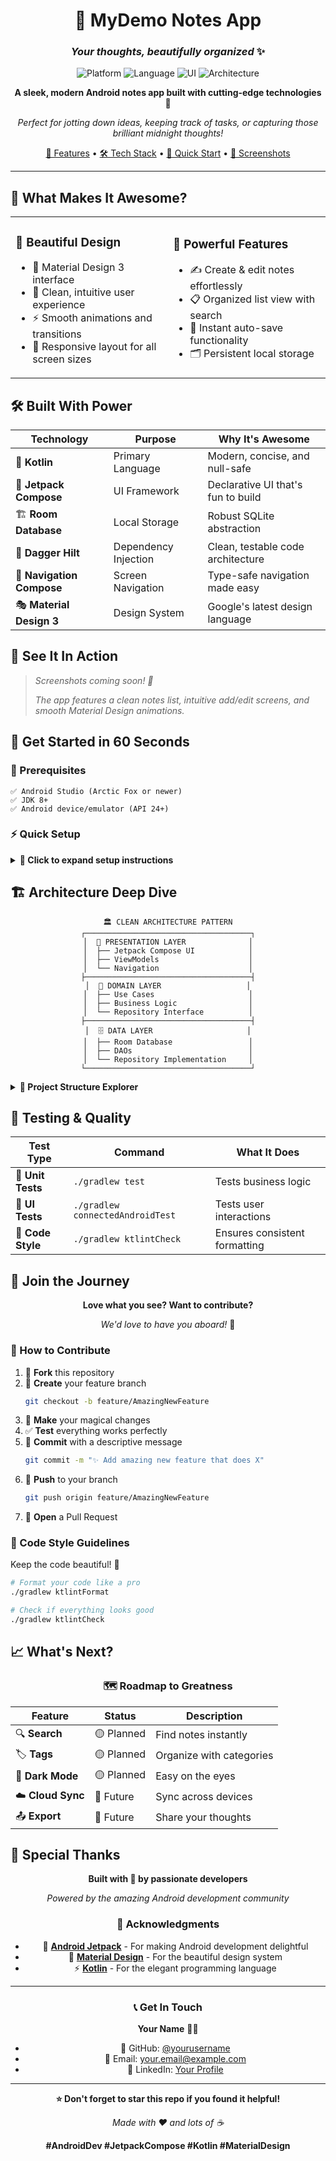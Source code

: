 <div align="center">

# 📝 MyDemo Notes App
### *Your thoughts, beautifully organized* ✨

<img src="https://img.shields.io/badge/Platform-Android-brightgreen?style=for-the-badge&logo=android" alt="Platform">
<img src="https://img.shields.io/badge/Language-Kotlin-purple?style=for-the-badge&logo=kotlin" alt="Language">
<img src="https://img.shields.io/badge/UI-Jetpack%20Compose-blue?style=for-the-badge&logo=jetpackcompose" alt="UI">
<img src="https://img.shields.io/badge/Architecture-MVVM-orange?style=for-the-badge" alt="Architecture">

**A sleek, modern Android notes app built with cutting-edge technologies** 🚀

*Perfect for jotting down ideas, keeping track of tasks, or capturing those brilliant midnight thoughts!*

[🎯 Features](#-what-makes-it-awesome) • [🛠️ Tech Stack](#️-built-with-power) • [🚀 Quick Start](#-get-started-in-60-seconds) • [📱 Screenshots](#-see-it-in-action)

---

</div>

## 🌟 What Makes It Awesome?

<table>
<tr>
<td width="50%">

### 🎨 **Beautiful Design**
- 🌈 Material Design 3 interface
- 🌙 Clean, intuitive user experience
- ⚡ Smooth animations and transitions
- 📱 Responsive layout for all screen sizes

</td>
<td width="50%">

### 🚀 **Powerful Features**
- ✍️ Create & edit notes effortlessly
- 📋 Organized list view with search
- 💾 Instant auto-save functionality
- 🗂️ Persistent local storage

</td>
</tr>
</table>

## 🛠️ Built With Power

<div align="center">

| Technology | Purpose | Why It's Awesome |
|------------|---------|------------------|
| 🎯 **Kotlin** | Primary Language | Modern, concise, and null-safe |
| 🎨 **Jetpack Compose** | UI Framework | Declarative UI that's fun to build |
| 🏗️ **Room Database** | Local Storage | Robust SQLite abstraction |
| 💉 **Dagger Hilt** | Dependency Injection | Clean, testable code architecture |
| 🧭 **Navigation Compose** | Screen Navigation | Type-safe navigation made easy |
| 🎭 **Material Design 3** | Design System | Google's latest design language |

</div>

## 📱 See It In Action

> *Screenshots coming soon! 📸*
> 
> *The app features a clean notes list, intuitive add/edit screens, and smooth Material Design animations.*

## 🚀 Get Started in 60 Seconds

### 🔧 Prerequisites
```
✅ Android Studio (Arctic Fox or newer)
✅ JDK 8+
✅ Android device/emulator (API 24+)
```

### ⚡ Quick Setup

<details>
<summary><b>🔽 Click to expand setup instructions</b></summary>

**1️⃣ Clone this beauty**
```bash
git clone https://github.com/NagarShubham/Quick-notes.git
cd Quick-notes
```

**2️⃣ Open in Android Studio**
```
File → Open → Select the MyDemoProject folder
```

**3️⃣ Build & Run**
```bash
# Build the project
./gradlew build

# Install on device
./gradlew installDebug
```

**4️⃣ Start creating notes!** 🎉

</details>

## 🏗️ Architecture Deep Dive

<div align="center">

```
🏛️ CLEAN ARCHITECTURE PATTERN
┌─────────────────────────────────────┐
│  📱 PRESENTATION LAYER              │
│  ├── Jetpack Compose UI            │
│  ├── ViewModels                    │
│  └── Navigation                    │
├─────────────────────────────────────┤
│  💼 DOMAIN LAYER                   │
│  ├── Use Cases                     │
│  ├── Business Logic                │
│  └── Repository Interface          │
├─────────────────────────────────────┤
│  🗄️ DATA LAYER                     │
│  ├── Room Database                 │
│  ├── DAOs                          │
│  └── Repository Implementation     │
└─────────────────────────────────────┘
```

</div>

<details>
<summary><b>📂 Project Structure Explorer</b></summary>

```
🗂️ app/src/main/java/com/example/mydemoproject/
├── 📊 data/                   # Data management powerhouse
│   ├── 📄 Note.kt            # Note entity (the star of the show)
│   ├── 🔌 NoteDao.kt         # Database operations interface
│   ├── 🗃️ NotesDatabase.kt   # Room database configuration
│   └── 📦 NotesRepository.kt # Data access abstraction
├── 💉 di/                    # Dependency injection magic
├── 🖼️ screens/               # Beautiful UI screens
│   ├── ➕ AddNoteScreen.kt   # Create/edit note interface
│   └── 📋 NotesListScreen.kt # Notes overview screen
├── 🎨 ui/                    # UI components & theming
├── 🏠 MainActivity.kt        # App entry point
├── 📱 NotesApplication.kt    # Application configuration
└── 🧠 NotesViewModel.kt      # Business logic coordinator
```

</details>

## 🧪 Testing & Quality

<div align="center">

| Test Type | Command | What It Does |
|-----------|---------|--------------|
| 🧪 **Unit Tests** | `./gradlew test` | Tests business logic |
| 📱 **UI Tests** | `./gradlew connectedAndroidTest` | Tests user interactions |
| 📏 **Code Style** | `./gradlew ktlintCheck` | Ensures consistent formatting |

</div>

## 🤝 Join the Journey

<div align="center">

**Love what you see? Want to contribute?** 

*We'd love to have you aboard!* 🚢

</div>

### 🎯 How to Contribute

1. 🍴 **Fork** this repository
2. 🌟 **Create** your feature branch
   ```bash
   git checkout -b feature/AmazingNewFeature
   ```
3. 💫 **Make** your magical changes
4. ✅ **Test** everything works perfectly
5. 📝 **Commit** with a descriptive message
   ```bash
   git commit -m "✨ Add amazing new feature that does X"
   ```
6. 🚀 **Push** to your branch
   ```bash
   git push origin feature/AmazingNewFeature
   ```
7. 🎉 **Open** a Pull Request

### 🎨 Code Style Guidelines

Keep the code beautiful! 💅

```bash
# Format your code like a pro
./gradlew ktlintFormat

# Check if everything looks good
./gradlew ktlintCheck
```

## 📈 What's Next?

<div align="center">

### 🗺️ **Roadmap to Greatness**

| Feature | Status | Description |
|---------|--------|-------------|
| 🔍 **Search** | 🟡 Planned | Find notes instantly |
| 🏷️ **Tags** | 🟡 Planned | Organize with categories |
| 🌙 **Dark Mode** | 🟡 Planned | Easy on the eyes |
| ☁️ **Cloud Sync** | 🔴 Future | Sync across devices |
| 📤 **Export** | 🔴 Future | Share your thoughts |

</div>

## 💫 Special Thanks

<div align="center">

**Built with 💜 by passionate developers**

*Powered by the amazing Android development community*

### 🙏 **Acknowledgments**
- 🤖 [**Android Jetpack**](https://developer.android.com/jetpack) - For making Android development delightful
- 🎨 [**Material Design**](https://material.io/) - For the beautiful design system
- ⚡ [**Kotlin**](https://kotlinlang.org/) - For the elegant programming language

</div>

---

<div align="center">

### 📞 **Get In Touch**

**Your Name** 👨‍💻
- 🐙 GitHub: [@yourusername](https://github.com/yourusername)
- 📧 Email: your.email@example.com
- 💼 LinkedIn: [Your Profile](https://linkedin.com/in/yourprofile)

---

**⭐ Don't forget to star this repo if you found it helpful!**

*Made with ❤️ and lots of ☕*

**#AndroidDev #JetpackCompose #Kotlin #MaterialDesign**

</div> 